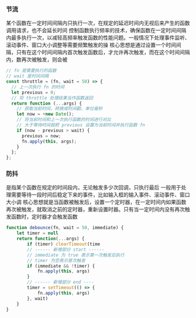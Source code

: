 ### 节流

某个函数在一定时间间隔内只执行一次，在规定的延迟时间内无视后来产生的函数调用请求，也不会延长时间
控制函数执行频率的技术，确保函数在一定时间间隔内最多执行一次，以减轻高频率触发函数的性能问题。一般情况下处理事件监听、滚动事件、窗口大小调整等需要频繁触发的操
核心思想是通过设置一个时间间隔，只有在这个时间间隔内首次触发函数后，才允许再次触发，而在这个时间间隔内，数再次被触发，则会被

```js
// fn 是需要执行的函数
// wait 是时间间隔
const throttle = (fn, wait = 50) => {
  // 上一次执行 fn 的时间
  let previous = 0;
  // 将 throttle 处理结果当作函数返回
  return function (...args) {
    // 获取当前时间，转换成时间戳，单位毫秒
    let now = +new Date();
    // 将当前时间和上一次执行函数的时间进行对比
    // 大于等待时间就把 previous 设置为当前时间并执行函数 fn
    if (now - previous > wait) {
      previous = now;
      fn.apply(this, args);
    }
  };
};
```

### 防抖

是指某个函数在规定的时间段内，无论触发多少次回调，只执行最后
一般用于处理需要等待一段时间后稳定下来的事件，比如输入框的输入事件、滚动事件、窗口大小调
核心思想就是当函数被触发后，设置一个定时器，在一定时间内如果函数再次被触发，就取消之前的定时器，重新设置时器。只有当一定时间内没有再次触发函数时，定时器才会触发函数

```js
function debounce(fn, wait = 50, immediate) {
    let timer = null
    return function(...args) {
        if (timer) clearTimeout(time
      	// ------ 新增部分 start ------
      	// immediate 为 true 表示第一次触发后执行
      	// timer 为空表示首次触发
        if (immediate && !timer) {
            fn.apply(this, args)
        }
      	// ------ 新增部分 end ----
        timer = setTimeout(() => {
            fn.apply(this, args)
        }, wait)
    }
}
```
